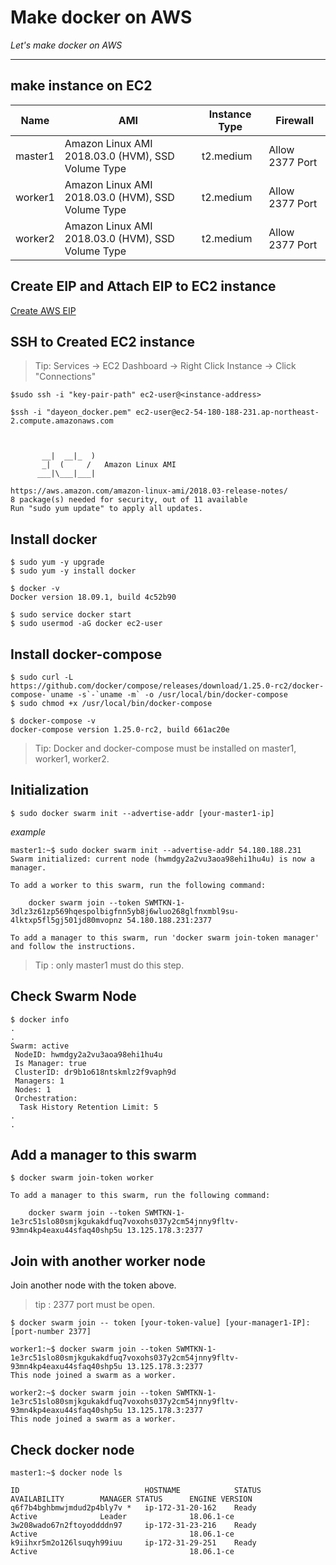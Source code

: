 # Make docker on AWS

*Let's make docker on AWS*

---
## make instance on EC2

| Name                  | AMI       | Instance Type     | Firewall |
|-------------------    | -------------------| -------------------| -------------------|
| master1  | Amazon Linux AMI 2018.03.0 (HVM), SSD Volume Type | t2.medium  | Allow 2377 Port |
| worker1  | Amazon Linux AMI 2018.03.0 (HVM), SSD Volume Type | t2.medium  | Allow 2377 Port |
| worker2  | Amazon Linux AMI 2018.03.0 (HVM), SSD Volume Type | t2.medium  | Allow 2377 Port |

## Create EIP and Attach EIP to EC2 instance

  [Create AWS EIP](https://docs.aws.amazon.com/ko_kr/AWSEC2/latest/UserGuide/elastic-ip-addresses-eip.html)
  
## SSH to Created EC2 instance

> Tip: Services -> EC2 Dashboard -> Right Click Instance -> Click "Connections"

```
$sudo ssh -i "key-pair-path" ec2-user@<instance-address>
```

```
$ssh -i "dayeon_docker.pem" ec2-user@ec2-54-180-188-231.ap-northeast-2.compute.amazonaws.com



       __|  __|_  )
       _|  (     /   Amazon Linux AMI
      ___|\___|___|

https://aws.amazon.com/amazon-linux-ami/2018.03-release-notes/
8 package(s) needed for security, out of 11 available
Run "sudo yum update" to apply all updates.
```

## Install docker

```
$ sudo yum -y upgrade
$ sudo yum -y install docker
```
```
$ docker -v
Docker version 18.09.1, build 4c52b90
```

```
$ sudo service docker start
$ sudo usermod -aG docker ec2-user
```
## Install docker-compose

```
$ sudo curl -L https://github.com/docker/compose/releases/download/1.25.0-rc2/docker-compose-`uname -s`-`uname -m` -o /usr/local/bin/docker-compose
$ sudo chmod +x /usr/local/bin/docker-compose
```
```
$ docker-compose -v
docker-compose version 1.25.0-rc2, build 661ac20e
```
> Tip: Docker and docker-compose must be installed on master1, worker1, worker2.

## Initialization
```
$ sudo docker swarm init --advertise-addr [your-master1-ip]
```
*example*
```
master1:~$ sudo docker swarm init --advertise-addr 54.180.188.231
Swarm initialized: current node (hwmdgy2a2vu3aoa98ehi1hu4u) is now a manager.

To add a worker to this swarm, run the following command:

    docker swarm join --token SWMTKN-1-3dlz3z61zp569hqespolbigfnn5yb8j6wluo268glfnxmbl9su-4lktxp5fl5gj501jd80mvopnz 54.180.188.231:2377

To add a manager to this swarm, run 'docker swarm join-token manager' and follow the instructions.
```
 > Tip : only master1 must do this step. 
 
## Check Swarm Node

```
$ docker info
.
.
Swarm: active
 NodeID: hwmdgy2a2vu3aoa98ehi1hu4u
 Is Manager: true
 ClusterID: dr9b1o618ntskmlz2f9vaph9d
 Managers: 1
 Nodes: 1
 Orchestration:
  Task History Retention Limit: 5
.
.
```

## Add a manager to this swarm

```
$ docker swarm join-token worker

To add a manager to this swarm, run the following command:

    docker swarm join --token SWMTKN-1-1e3rc51slo80smjkgukakdfuq7voxohs037y2cm54jnny9fltv-93mn4kp4eaxu44sfaq40shp5u 13.125.178.3:2377
```

## Join with another worker node

Join another node with the token above.
> tip : 2377 port must be open.

```
$ docker swarm join -- token [your-token-value] [your-manager1-IP]:[port-number 2377]
```
```
worker1:~$ docker swarm join --token SWMTKN-1-1e3rc51slo80smjkgukakdfuq7voxohs037y2cm54jnny9fltv-93mn4kp4eaxu44sfaq40shp5u 13.125.178.3:2377
This node joined a swarm as a worker.

worker2:~$ docker swarm join --token SWMTKN-1-1e3rc51slo80smjkgukakdfuq7voxohs037y2cm54jnny9fltv-93mn4kp4eaxu44sfaq40shp5u 13.125.178.3:2377
This node joined a swarm as a worker.
```

## Check docker node

```
master1:~$ docker node ls

ID                            HOSTNAME            STATUS              AVAILABILITY        MANAGER STATUS      ENGINE VERSION
q6f7b4bghbmwjmdud2p4bly7v *   ip-172-31-20-162    Ready               Active              Leader              18.06.1-ce
3w208wado67n2ftoyoddddn97     ip-172-31-23-216    Ready               Active                                  18.06.1-ce
k9iihxr5m2o126lsuqyh99iuu     ip-172-31-29-251    Ready               Active                                  18.06.1-ce
```
